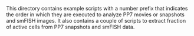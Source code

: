 This directory contains example scripts with a number prefix that indicates the order
in which they are executed to analyze PP7 movies or snapshots and smFISH
images.
It also contains a couple of scripts to extract fraction of active cells from
PP7 snapshots and smFISH data.
